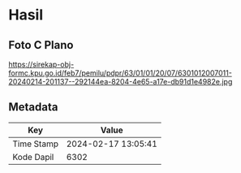 # Hasil

## Foto C Plano

https://sirekap-obj-formc.kpu.go.id/feb7/pemilu/pdpr/63/01/01/20/07/6301012007011-20240214-201137--292144ea-8204-4e65-a17e-db91d1e4982e.jpg


## Metadata

| Key        | Value               |
| ---------- | ------------------- |
| Time Stamp | 2024-02-17 13:05:41 |
| Kode Dapil | 6302                |



